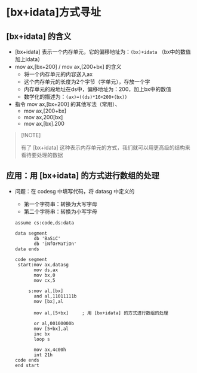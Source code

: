 # [bx+idata]方式寻址



## [bx+idata] 的含义



-   [bx+idata] 表示一个内存单元，它的偏移地址为：`(bx)+idata` （bx中的数值加上idata）
-   mov ax,[bx+200] / mov ax,[200+bx] 的含义
    -   将一个内存单元的内容送入ax
    -   这个内存单元的长度为2个字节（字单元），存放一个字
    -   内存单元的段地址在ds中，偏移地址为：200，加上bx中的数值
    -   数学化的描述为：`(ax)=((ds)*16+200+(bx))`
-   指令 mov ax,[bx+200] 的其他写法（常用）、
    -   mov ax,[200+bx]
    -   mov ax,200[bx]
    -   mov ax,[bx].200



>   [!NOTE]
>
>   有了 [bx+idata] 这种表示内存单元的方式，我们就可以用更高级的结构来看待要处理的数据





## 应用：用 [bx+idata] 的方式进行数组的处理



-   问题：在 codesg 中填写代码，将 datasg 中定义的

    -   第一个字符串：转换为大写字母
    -   第二个字符串：转换为小写字母

    ```assembly
    assume cs:code,ds:data
    
    data segment
           db 'BaSiC'
           db 'iNfOrMaTiOn'
    data ends
    
    code segment
     start:mov ax,datasg
           mov ds,ax
           mov bx,0
           mov cx,5
           
         s:mov al,[bx]
           and al,11011111b
           mov [bx],al
           
           mov al,[5+bx]     ; 用 [bx+idata] 的方式进行数组的处理
           
           or al,00100000b
           mov [5+bx],al
           inc bx
           loop s
    
           mov ax,4c00h
           int 21h
    code ends
    end start
    ```

